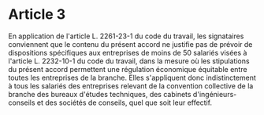 # Article 3

En application de l'article L. 2261-23-1 du code du travail, les signataires conviennent que le contenu du présent accord ne justifie pas de prévoir de dispositions spécifiques aux entreprises de moins de 50 salariés visées à l'article L. 2232-10-1 du code du travail, dans la mesure où les stipulations du présent accord permettent une régulation économique équitable entre toutes les entreprises de la branche. Elles s'appliquent donc indistinctement à tous les salariés des entreprises relevant de la convention collective de la branche des bureaux d'études techniques, des cabinets d'ingénieurs-conseils et des sociétés de conseils, quel que soit leur effectif.

